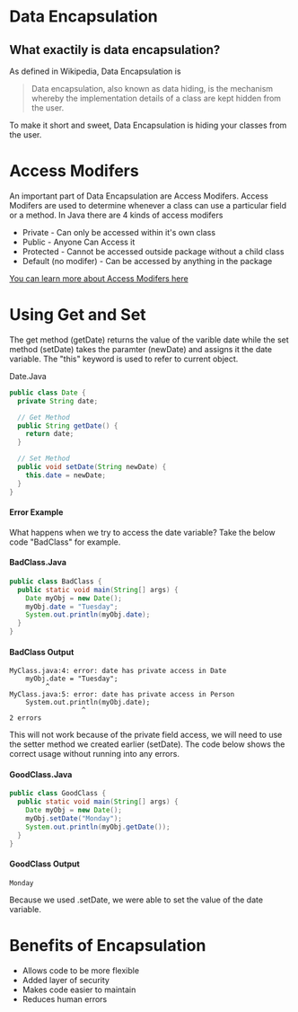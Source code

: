 # Data Encapsulation
## What exactily is data encapsulation?
As defined in Wikipedia, Data Encapsulation is
>Data encapsulation, also known as data hiding, is the mechanism whereby the implementation details of a class are kept hidden from the user.

To make it short and sweet, Data Encapsulation is hiding your classes from the user. 


# Access Modifers
An important part of Data Encapsulation are Access Modifers. Access Modifers are used to determine whenever a class can use a particular field or a method. In Java there are 4 kinds of access modifers

+ Private - Can only be accessed within it's own class
+ Public - Anyone Can Access it
+ Protected - Cannot be accessed outside package without a child class
+ Default (no modifer) - Can be accessed by anything in the package

[You can learn more about Access Modifers here](https://docs.oracle.com/javase/tutorial/java/javaOO/accesscontrol.html)
  
# Using Get and Set
The get method (getDate) returns the value of the varible date while the set method (setDate) takes the paramter (newDate) and assigns it the date variable. The "this" keyword is used to refer to current object. 

Date.Java
```Java
public class Date {
  private String date;

  // Get Method
  public String getDate() {
    return date;
  }

  // Set Method
  public void setDate(String newDate) {
    this.date = newDate;
  }
}
```
#### Error Example
What happens when we try to access the date variable? Take the below code "BadClass" for example.

#### BadClass.Java
```Java
public class BadClass {
  public static void main(String[] args) {
    Date myObj = new Date();
    myObj.date = "Tuesday";
    System.out.println(myObj.date);
  }
}
```
#### BadClass Output
```
MyClass.java:4: error: date has private access in Date
    myObj.date = "Tuesday";
         ^
MyClass.java:5: error: date has private access in Person
    System.out.println(myObj.date);
                  ^
2 errors

```
This will not work because of the private field access, we will need to use the setter method we created earlier (setDate). The code below shows the correct usage without running into any errors.

#### GoodClass.Java
```Java
public class GoodClass {
  public static void main(String[] args) {
    Date myObj = new Date();
    myObj.setDate("Monday");
    System.out.println(myObj.getDate());
  }
}
```
#### GoodClass Output
```
Monday
```

Because we used .setDate, we were able to set the value of the date variable. 

# Benefits of Encapsulation

+ Allows code to be more flexible
+ Added layer of security
+ Makes code easier to maintain
+ Reduces human errors

